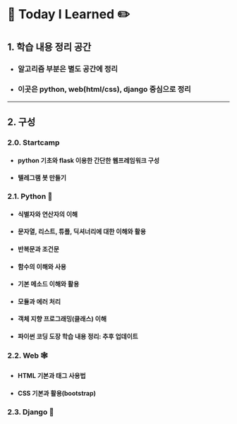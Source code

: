# :book: Today I Learned :pencil2:

## 1. 학습 내용 정리 공간

* ### 알고리즘 부분은 별도 공간에 정리

* ### 이곳은 python, web(html/css), django 중심으로 정리



-------------------

## 2. 구성

### 2.0. Startcamp

* #### python 기초와 flask 이용한 간단한 웹프레임워크 구성

* #### 텔레그램 봇 만들기



### 2.1. Python :snake:

* #### 식별자와 연산자의 이해

* #### 문자열, 리스트, 튜플, 딕셔너리에 대한 이해와 활용

* #### 반복문과 조건문

* #### 함수의 이해와 사용

* #### 기본 메소드 이해와 활용

* #### 모듈과 에러 처리

* #### 객체 지향 프로그래밍(클래스) 이해

* #### 파이썬 코딩 도장 학습 내용 정리: 추후 업데이트



### 2.2. Web :spider_web:

* #### HTML 기본과 태그 사용법

* #### CSS 기본과 활용(bootstrap)



### 2.3. Django :black_square_button: